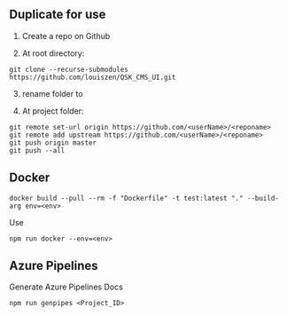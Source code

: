 ## Duplicate for use

1. Create a repo <reponame> on Github

2. At root directory:
```
git clone --recurse-submodules https://github.com/louiszen/QSK_CMS_UI.git

```

3. rename folder to <reponame>

4. At project folder:
```
git remote set-url origin https://github.com/<userName>/<reponame>
git remote add upstream https://github.com/<userName>/<reponame>
git push origin master
git push --all
```

## Docker
```
docker build --pull --rm -f "Dockerfile" -t test:latest "." --build-arg env=<env>
```

Use 
```
npm run docker --env=<env>
```

## Azure Pipelines
Generate Azure Pipelines Docs
```
npm run genpipes <Project_ID>
```